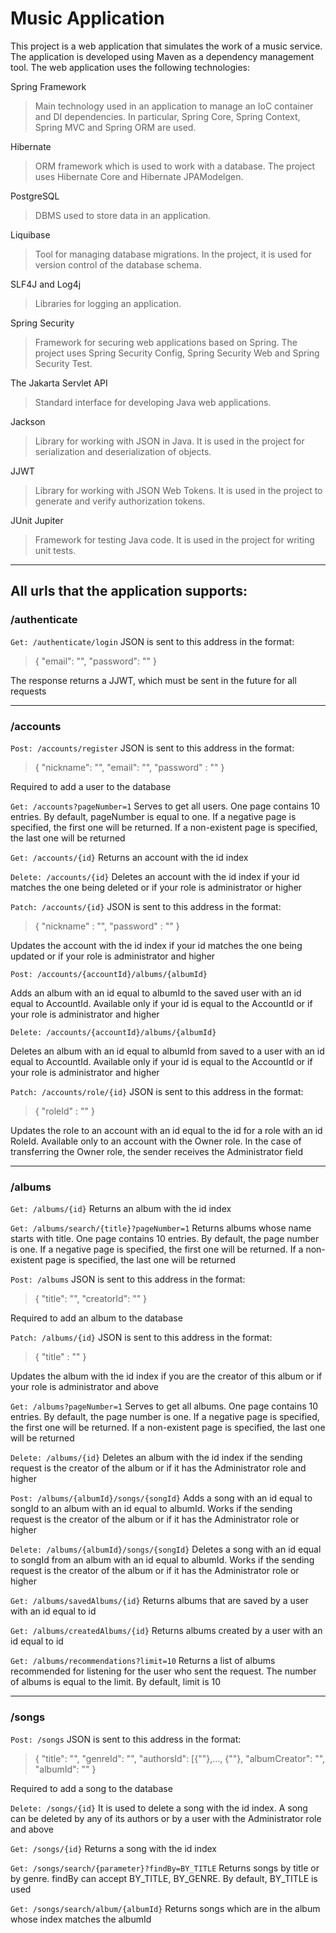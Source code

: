 # Music Application

This project is a web application that simulates the work of a music service. The application is developed using Maven as a dependency management tool. The web application uses the following technologies:

Spring Framework
>Main technology used in an application to manage an IoC container and DI dependencies. In particular, Spring Core, Spring Context, Spring MVC and Spring ORM are used.

Hibernate
>ORM framework which is used to work with a database. The project uses Hibernate Core and Hibernate JPAModelgen.

PostgreSQL
>DBMS used to store data in an application.

Liquibase
>Tool for managing database migrations. In the project, it is used for version control of the database schema.

SLF4J and Log4j
>Libraries for logging an application.

Spring Security
>Framework for securing web applications based on Spring. The project uses Spring Security Config, Spring Security Web and Spring Security Test.

The Jakarta Servlet API
>Standard interface for developing Java web applications.

Jackson
>Library for working with JSON in Java. It is used in the project for serialization and deserialization of objects.

JJWT
>Library for working with JSON Web Tokens. It is used in the project to generate and verify authorization tokens.

JUnit Jupiter
>Framework for testing Java code. It is used in the project for writing unit tests.
---
## All urls that the application supports:

### /authenticate
```Get: /authenticate/login```
JSON is sent to this address in the format:
> {
"email": "",
"password": ""
}

The response returns a JJWT, which must be sent in the future for all requests

---
### /accounts
```Post: /accounts/register```
JSON is sent to this address in the format:
> {
"nickname": "",
"email": "",
"password" : ""
}

Required to add a user to the database

```Get: /accounts?pageNumber=1```
Serves to get all users. One page contains 10 entries. By default, pageNumber is equal to one. If a negative page is specified, the first one will be returned. If a non-existent page is specified, the last one will be returned

```Get: /accounts/{id}```
Returns an account with the id index

```Delete: /accounts/{id}```
Deletes an account with the id index if your id matches the one being deleted or if your role is administrator or higher

```Patch: /accounts/{id}```
JSON is sent to this address in the format:
>   {
"nickname" : "",
"password" : ""
}

Updates the account with the id index if your id matches the one being updated or if your role is administrator and higher

```Post: /accounts/{accountId}/albums/{albumId}```

Adds an album with an id equal to albumId to the saved user with an id equal to AccountId. Available only if your id is equal to the AccountId or if your role is administrator and higher

```Delete: /accounts/{accountId}/albums/{albumId}```

Deletes an album with an id equal to albumId from saved to a user with an id equal to AccountId. Available only if your id is equal to the AccountId or if your role is administrator and higher

```Patch: /accounts/role/{id}```
JSON is sent to this address in the format:
>   {
"roleId" : ""
}

Updates the role to an account with an id equal to the id for a role with an id RoleId. Available only to an account with the Owner role. In the case of transferring the Owner role, the sender receives the Administrator field

---
### /albums

```Get: /albums/{id}```
Returns an album with the id index

```Get: /albums/search/{title}?pageNumber=1```
Returns albums whose name starts with title. One page contains 10 entries. By default, the page number is one. If a negative page is specified, the first one will be returned. If a non-existent page is specified, the last one will be returned

```Post: /albums```
JSON is sent to this address in the format:
>   {
"title": "",
"creatorId": ""
}

Required to add an album to the database

```Patch: /albums/{id}```
JSON is sent to this address in the format:
>   {
"title" : ""
}

Updates the album with the id index if you are the creator of this album or if your role is administrator and above

```Get: /albums?pageNumber=1```
Serves to get all albums. One page contains 10 entries. By default, the page number is one. If a negative page is specified, the first one will be returned. If a non-existent page is specified, the last one will be returned

```Delete: /albums/{id}```
Deletes an album with the id index if the sending request is the creator of the album or if it has the Administrator role and higher

```Post: /albums/{albumId}/songs/{songId}```
Adds a song with an id equal to songId to an album with an id equal to albumId. Works if the sending request is the creator of the album or if it has the Administrator role or higher

```Delete: /albums/{albumId}/songs/{songId}```
Deletes a song with an id equal to songId from an album with an id equal to albumId. Works if the sending request is the creator of the album or if it has the Administrator role or higher

```Get: /albums/savedAlbums/{id}```
Returns albums that are saved by a user with an id equal to id

```Get: /albums/createdAlbums/{id}```
Returns albums created by a user with an id equal to id

```Get: /albums/recommendations?limit=10```
Returns a list of albums recommended for listening for the user who sent the request. The number of albums is equal to the limit. By default, limit is 10

---

### /songs
```Post: /songs```
JSON is sent to this address in the format:
>   {
"title": "",
"genreId": "",
"authorsId": [{""},..., {""},
"albumCreator": "",
"albumId": ""
}

Required to add a song to the database

```Delete: /songs/{id}```
It is used to delete a song with the id index. A song can be deleted by any of its authors or by a user with the Administrator role and above

```Get: /songs/{id}```
Returns a song with the id index

```Get: /songs/search/{parameter}?findBy=BY_TITLE```
Returns songs by title or by genre. findBy can accept BY_TITLE, BY_GENRE. By default, BY_TITLE is used

```Get: /songs/search/album/{albumId}```
Returns songs which are in the album whose index matches the albumId
